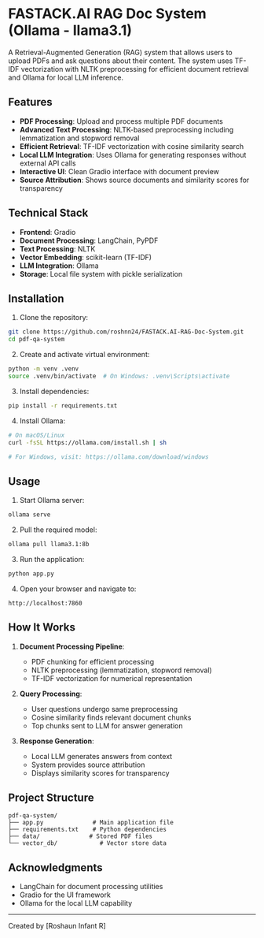 # FASTACK.AI RAG Doc System (Ollama - llama3.1)

A Retrieval-Augmented Generation (RAG) system that allows users to upload PDFs and ask questions about their content. The system uses TF-IDF vectorization with NLTK preprocessing for efficient document retrieval and Ollama for local LLM inference.

## Features

- **PDF Processing**: Upload and process multiple PDF documents
- **Advanced Text Processing**: NLTK-based preprocessing including lemmatization and stopword removal
- **Efficient Retrieval**: TF-IDF vectorization with cosine similarity search
- **Local LLM Integration**: Uses Ollama for generating responses without external API calls
- **Interactive UI**: Clean Gradio interface with document preview
- **Source Attribution**: Shows source documents and similarity scores for transparency

## Technical Stack

- **Frontend**: Gradio
- **Document Processing**: LangChain, PyPDF
- **Text Processing**: NLTK
- **Vector Embedding**: scikit-learn (TF-IDF)
- **LLM Integration**: Ollama
- **Storage**: Local file system with pickle serialization

## Installation

1. Clone the repository:
```bash
git clone https://github.com/roshnn24/FASTACK.AI-RAG-Doc-System.git
cd pdf-qa-system
```

2. Create and activate virtual environment:
```bash
python -m venv .venv
source .venv/bin/activate  # On Windows: .venv\Scripts\activate
```

3. Install dependencies:
```bash
pip install -r requirements.txt
```

4. Install Ollama:
```bash
# On macOS/Linux
curl -fsSL https://ollama.com/install.sh | sh

# For Windows, visit: https://ollama.com/download/windows
```

## Usage

1. Start Ollama server:
```bash
ollama serve
```

2. Pull the required model:
```bash
ollama pull llama3.1:8b
```

3. Run the application:
```bash
python app.py
```

4. Open your browser and navigate to:
```
http://localhost:7860
```

## How It Works

1. **Document Processing Pipeline**:
   - PDF chunking for efficient processing
   - NLTK preprocessing (lemmatization, stopword removal)
   - TF-IDF vectorization for numerical representation

2. **Query Processing**:
   - User questions undergo same preprocessing
   - Cosine similarity finds relevant document chunks
   - Top chunks sent to LLM for answer generation

3. **Response Generation**:
   - Local LLM generates answers from context
   - System provides source attribution
   - Displays similarity scores for transparency

## Project Structure

```
pdf-qa-system/
├── app.py              # Main application file
├── requirements.txt    # Python dependencies
├── data/              # Stored PDF files
└── vector_db/            # Vector store data
```


## Acknowledgments

- LangChain for document processing utilities
- Gradio for the UI framework
- Ollama for the local LLM capability

---
Created by [Roshaun Infant R]
